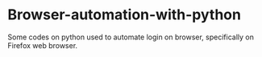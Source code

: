 # Browser-automation-with-python

Some codes on python used to automate login on browser, specifically on Firefox web browser. 
